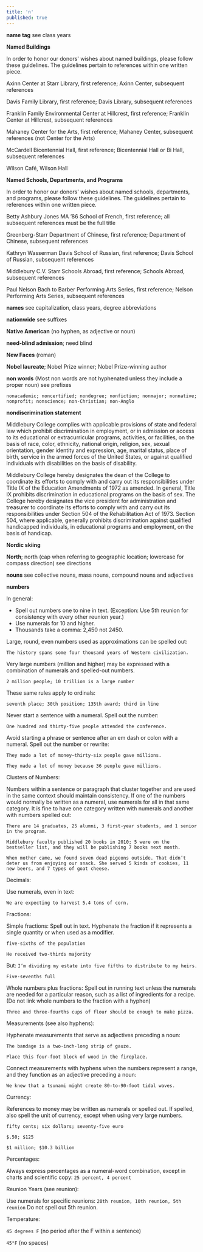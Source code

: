 ```yaml
---
title: 'n'
published: true
---
```


**name tag** see class years

**Named Buildings**

In order to honor our donors' wishes about named buildings, please follow these guidelines. The guidelines pertain to references within one written piece.

Axinn Center at Starr Library, first reference; Axinn Center, subsequent references

Davis Family Library, first reference; Davis Library, subsequent references

Franklin Family Environmental Center at Hillcrest, first reference; Franklin Center at Hillcrest, subsequent references

Mahaney Center for the Arts, first reference; Mahaney Center, subsequent references (not Center for the Arts)

McCardell Bicentennial Hall, first reference; Bicentennial Hall or Bi Hall, subsequent references

Wilson Café, Wilson Hall

**Named Schools, Departments, and Programs**

In order to honor our donors' wishes about named schools, departments, and programs, please follow these guidelines. The guidelines pertain to references within one written piece.

Betty Ashbury Jones MA ’86 School of French, first reference; all subsequent references must be the full title

Greenberg-Starr Department of Chinese, first reference; Department of Chinese, subsequent references

Kathryn Wasserman Davis School of Russian, first reference; Davis School of Russian, subsequent references

Middlebury C.V. Starr Schools Abroad, first reference; Schools Abroad, subsequent references

Paul Nelson Bach to Barber Performing Arts Series, first reference; Nelson Performing Arts Series, subsequent references

**names** see capitalization, class years, degree abbreviations

**nationwide** see suffixes

**Native American** (no hyphen, as adjective or noun)

**need-blind admission**; need blind

**New Faces** (roman)

**Nobel laureate**; Nobel Prize winner; Nobel Prize-winning author

**non words** (Most non words are not hyphenated unless they include a proper noun) see prefixes

`nonacademic; noncertified; nondegree; nonfiction; nonmajor; nonnative; nonprofit; nonscience; non-Christian; non-Anglo`

**nondiscrimination statement**

Middlebury College complies with applicable provisions of state and federal law which prohibit discrimination in employment, or in admission or access to its educational or extracurricular programs, activities, or facilities, on the basis of race, color, ethnicity, national origin, religion, sex, sexual orientation, gender identity and expression, age, marital status, place of birth, service in the armed forces of the United States, or against qualified individuals with disabilities on the basis of disability.

Middlebury College hereby designates the dean of the College to coordinate its efforts to comply with and carry out its responsibilities under Title IX of the Education Amendments of 1972 as amended. In general, Title IX prohibits discrimination in educational programs on the basis of sex. The College hereby designates the vice president for administration and treasurer to coordinate its efforts to comply with and carry out its responsibilities under Section 504 of the Rehabilitation Act of 1973. Section 504, where applicable, generally prohibits discrimination against qualified handicapped individuals, in educational programs and employment, on the basis of handicap.

**Nordic skiing**

**North**; north (cap when referring to geographic location; lowercase for compass direction) see directions

**nouns** see collective nouns, mass nouns, compound nouns and adjectives

**numbers**

In general:

- Spell out numbers one to nine in text. (Exception: Use 5th reunion for consistency with every other reunion year.)
- Use numerals for 10 and higher.
- Thousands take a comma: 2,450 not 2450.

Large, round, even numbers used as approximations can be spelled out:

`The history spans some four thousand years of Western civilization.`

Very large numbers (million and higher) may be expressed with a combination of numerals and spelled-out numbers.

`2 million people; 10 trillion is a large number`

These same rules apply to ordinals:

`seventh place; 30th position; 135th award; third in line`

Never start a sentence with a numeral. Spell out the number:

`One hundred and thirty-five people attended the conference.`

Avoid starting a phrase or sentence after an em dash or colon with a numeral. Spell out the number or rewrite:

`They made a lot of money—thirty-six people gave millions.`

`They made a lot of money because 36 people gave millions.`

Clusters of Numbers:

Numbers within a sentence or paragraph that cluster together and are used in the same context should maintain consistency. If one of the numbers would normally be written as a numeral, use numerals for all in that same category. It is fine to have one category written with numerals and another with numbers spelled out:

`There are 14 graduates, 25 alumni, 3 first-year students, and 1 senior in the program.`

`Middlebury faculty published 20 books in 2010; 5 were on the bestseller list, and they will be publishing 7 books next month.`

`When mother came, we found seven dead pigeons outside. That didn’t deter us from enjoying our snack. She served 5 kinds of cookies, 11 new beers, and 7 types of goat cheese.`

Decimals:

Use numerals, even in text:

`We are expecting to harvest 5.4 tons of corn.`

Fractions:

Simple fractions: Spell out in text. Hyphenate the fraction if it represents a single quantity or when used as a modifier.

`five-sixths of the population`

`He received two-thirds majority`

But: `I’m dividing my estate into five fifths to distribute to my heirs.`

`Five-sevenths full`

Whole numbers plus fractions: Spell out in running text unless the numerals are needed for a particular reason, such as a list of ingredients for a recipe. (Do not link whole numbers to the fraction with a hyphen)

`Three and three-fourths cups of flour should be enough to make pizza.`

Measurements (see also hyphens):

Hyphenate measurements that serve as adjectives preceding a noun:

`The bandage is a two-inch-long strip of gauze.`

`Place this four-foot block of wood in the fireplace.`

Connect measurements with hyphens when the numbers represent a range, and they function as an adjective preceding a noun:

`We knew that a tsunami might create 80-to-90-foot tidal waves.`

Currency:

References to money may be written as numerals or spelled out. If spelled, also spell the unit of currency, except when using very large numbers.

`fifty cents; six dollars; seventy-five euro`

`$.50; $125`

`$1 million; $10.3 billion`

Percentages:

Always express percentages as a numeral-word combination, except in charts and scientific copy: `25 percent, 4 percent`

Reunion Years (see reunion):

Use numerals for specific reunions: `20th reunion, 10th reunion, 5th reunion`
Do not spell out 5th reunion.

Temperature:

`45 degrees F` (no period after the F within a sentence)

`45°F` (no spaces)
